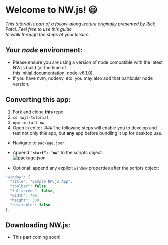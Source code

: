# Welcome to NW.js! :smiley:

_This tutorial is part of a follow-along lecture originally presented by Rick Patci. Feel free to use this guide   
to walk through the steps at your leisure._

## Your _node_ environment:
- Please ensure you are using a version of node compatible with the latest NW.js build (at the time of  
this initial documentation, node-v6.1.0).  
- If you have nvm, nodenv, etc. you may also add that particular node version.

## Converting this app:

1. Fork and clone **this** repo 
2. `cd nwjs-tutorial`
3. `npm install nw`
3. Open in editor.
###The following steps will enable you to develop and test not only this app, but **any** app before bundling it up for desktop use.
  - Navigate to `package.json`
  - Append **`"start": "nw"`** to the scripts object.  
![package.json](https://cloud.githubusercontent.com/assets/12869788/15266877/e828f8ac-1966-11e6-9e03-b99739d24b26.png)  

  - Optional: append any explicit `window` properties after the scripts object:
  ```javascript
  "window": {
    "title": "Sample NW.js App",
    "toolbar": false,
    "fullscreen": false,
    "width": 700,
    "height": 350,
    "resizable": false
  },
  ```  

## Downloading NW.js:  
- This part coming soon! 

